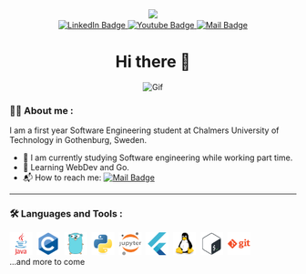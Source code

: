 <div id="header" align="center">
    <img src="https://media.giphy.com/media/CuuSHzuc0O166MRfjt/giphy.gif" width=200 </img>
    <div id="badges">
    <a href="https://www.linkedin.com/in/simon-westlin-green-8a6020187/">
        <img src="https://img.shields.io/badge/LinkedIn-blue?style=for-the-badge&logo=linkedin&logoColor=white" alt="LinkedIn Badge"/>
    </a>
    <a href="https://www.youtube.com/channel/UCbX6oO84GD7mSkKl9nqzwdg/">
        <img src="https://img.shields.io/badge/YouTube-red?style=for-the-badge&logo=youtube&logoColor=white" alt="Youtube Badge"/>
    </a>
    <a href="mailto:simon.green@live.se">
        <img src="https://img.shields.io/badge/Email-F2EECB?style=for-the-badge&logo=Minutemailer&logoColor=black" alt="Mail Badge"/>
    </a>
</div>

<h1> Hi there 👋 </h1>

<div align="center"></div>
    <img src="https://media.tenor.com/gTg8ZSZMR6YAAAAC/scaler-create-impact.gif" alt="Gif" />
</div>

### 👨‍💻 About me :

I am a first year Software Engineering student at Chalmers University of Technology in Gothenburg, Sweden.

- 🔭 I am currently studying Software engineering while working part time.
- 🌱 Learning WebDev and Go.
- 📬 How to reach me: [![Mail Badge](https://img.shields.io/badge/Email-F2EECB?&style=flat&logo=Minutemailer&logoColor=black)](mailto:simon.green@live.se)

---

### 🛠️ Languages and Tools :

<div>
  <img src="https://github.com/devicons/devicon/blob/master/icons/java/java-original-wordmark.svg" title="Java" alt="Java" width="40" height="40"/>&nbsp;
  <img src="https://github.com/devicons/devicon/blob/master/icons/c/c-original.svg" title="C" alt="C" width="40" height="40"/>&nbsp;
  <img src="https://github.com/devicons/devicon/blob/master/icons/go/go-original.svg" title="Go" alt="Go" width="40" height="40"/>&nbsp;
  <img src="https://github.com/devicons/devicon/blob/master/icons/python/python-original.svg" title="Python" alt="Python" width="40" height="40"/>&nbsp;
  <img src="https://github.com/devicons/devicon/blob/master/icons/jupyter/jupyter-original-wordmark.svg" title="Jupyter" alt="Jupyter" width="40" height="40"/>&nbsp;
  <img src="https://github.com/devicons/devicon/blob/master/icons/flutter/flutter-original.svg" title="Flutter" alt="Flutter" width="40" height="40"/>&nbsp;
  <img src="https://github.com/devicons/devicon/blob/master/icons/linux/linux-original.svg" title="Linux" alt="Linux" width="40" height="40"/>&nbsp;
  <img src="https://github.com/devicons/devicon/blob/master/icons/bash/bash-original.svg" title="Bash" alt="Bash" width="40" height="40"/>&nbsp;
  <img src="https://github.com/devicons/devicon/blob/master/icons/git/git-plain-wordmark.svg" title="Git" **alt="Git" width="40" height="40"/>    
</div>
...and more to come

<!--
**Its-Casino/Its-Casino** is a ✨ _special_ ✨ repository because its `README.md` (this file) appears on your GitHub profile.

Here are some ideas to get you started:

- 🔭 I’m currently working on ...
- 🌱 I’m currently learning ...
- 👯 I’m looking to collaborate on ...
- 🤔 I’m looking for help with ...
- 💬 Ask me about ...
- 📫 How to reach me: ...
- 😄 Pronouns: ...
- ⚡ Fun fact: ...
-->
